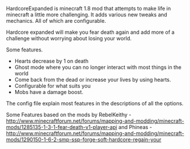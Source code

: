 HardcoreExpanded is minecraft 1.8 mod that attempts to make life in minecraft a little more challenging. It adds various new tweaks and mechanics. All of which are configurable.


Hardcore expanded will make you fear death again and add more of a challenge without worrying about losing your world.

Some features.
- Hearts decrease by 1 on death
- Ghost mode where you can no longer interact with most things in the world
- Come back from the dead or increase your lives by using hearts.
- Configurable for what suits you
- Mobs have a damage boost.

The config file explain most features in the descriptions of all the options.



Some Features based on the mods by 
RebelKeithy - http://www.minecraftforum.net/forums/mapping-and-modding/minecraft-mods/1285135-1-3-1-fear-death-v1-player-api
and 
Phineas - http://www.minecraftforum.net/forums/mapping-and-modding/minecraft-mods/1290150-1-6-2-smp-ssp-forge-soft-hardcore-regain-your
